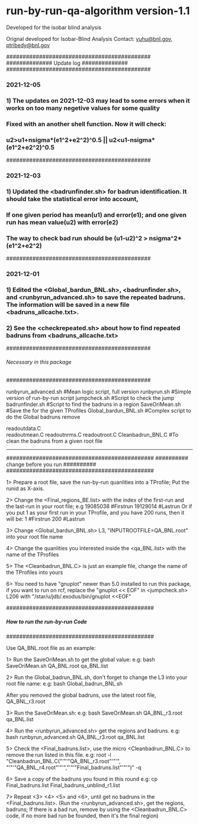 # run-by-run-qa-algorithm version-1.1
Developed for the isobar blind analysis

Orignal developed for Isobar-Blind Analysis
Contact: <yuhu@bnl.gov>, <ptribedy@bnl.gov>

############################################
##############   Update log   ##############
############################################
### 2021-12-05
### 1) The updates on 2021-12-03 may lead to some errors when it works on too many negetive values for some quality
###    Fixed with an another shell function. Now it will check:
###    u2>u1+nsigma*(e1^2+e2^2)^0.5 || u2<u1-nsigma*(e1^2+e2^2)^0.5 
############################################
### 2021-12-03
### 1) Updated the <badrunfinder.sh> for badrun identification. It should take the statistical error into account,
###    If one given period has mean(u1) and error(e1); and one given run has mean value(u2) with error(e2)
###    The way to check bad run should be (u1-u2)^2 > nsigma^2*(e1^2+e2^2)
############################################
### 2021-12-01
### 1) Edited the <Global_bardun_BNL.sh>, <badrunfinder.sh>, and <runbyrun_advanced.sh> to save the repeated badruns. The information will be saved in a new file <badruns_allcache.txt>.  
### 2) See the <checkrepeated.sh> about how to find repeated badruns from <badruns_allcache.txt> 


############################################
######   Necessary in this package   #######
############################################

runbyrun_advanced.sh	#Mean logic script, full version
runbyrun.sh		#Simple version of run-by-run script
jumpcheck.sh		#Script to check the jump
badrunfinder.sh		#Script to find the badruns in a region
SaveOriMean.sh		#Save the <mean> for the given TProfiles 
Global_bardun_BNL.sh	#Complex script to do the Global badruns remove

readoutdata.C		
readoutmean.C
readoutnrms.C
readoutroot.C
Cleanbadrun_BNL.C	#To clean the badruns from a given root file

------------------------------------------------------------------------------------
#############################################
##########  change before you run  ##########
#############################################

1> Prepare a root file, save the run-by-run quanlities into a TProfile;
   Put the runid as X-axis.

2> Change the <Final_regions_BE.list> with the index of the first-run and the last-run
   in your root file; 
      e.g  19085038 #Firstrun
   	   19129014 #Lastrun
   Or if you put 1 as your first run in your TProfile, and you have 200 runs, then it will be:
   	   1 #Firstrun
	   200 #Lastrun
	   
3> Change <Global_bardun_BNL.sh> L3, "INPUTROOTFILE=QA_BNL.root" into your root file name

4> Change the quanlities you interested inside the <qa_BNL.list> with the name of the TProfiles 

5> The <Cleanbadrun_BNL.C> is just an example file, change the name of the TProfiles into yours

6> You need to have "gnuplot" newer than 5.0 installed to run this package,
   if you want to run on rcf, replace the "gnuplot << EOF" in <jumpcheck.sh> L206
   with "/star/u/jdb/.exodus/bin/gnuplot <<EOF" 


#############################################
#####  How to run the run-by-run Code  ######
#############################################

Use QA_BNL.root file as an example:

1> Run the SaveOriMean.sh to get the global value:
   e.g: bash SaveOriMean.sh QA_BNL.root qa_BNL.list


2> Run the Global_badrun_BNL.sh, don't forget to change the L3 into your root file name:
   e.g: bash Global_badrun_BNL.sh


After you removed the global badruns, use the latest root file, QA_BNL_r3.root 


3> Run the SaveOriMean.sh:
   e.g: bash SaveOriMean.sh QA_BNL_r3.root qa_BNL.list


4> Run the <runbyrun_advanced.sh> get the regions and badruns.
   e.g: bash runbyrun_advanced.sh  QA_BNL_r3.root qa_BNL.list


5> Check the <Final_badruns.list>, use the micro <Cleanbadrun_BNL.C> to remove the run listed in this file.
   e.g: root -l "Cleanbadrun_BNL.C("'"'"QA_BNL_r3.root"'"'", "'"'"QA_BNL_r4.root"'"'","'"'"Final_badruns.list"'"'")" -q



6> Save a copy of the badruns you found in this round
   e.g: cp Final_badruns.list Final_badruns_unblind_r1.list


7> Repeat <3> <4> <5> and <6>, until get no badruns in the <Final_badruns.list>.
   (Run the <runbyrun_advanced.sh>, get the regions, badruns; If there is a bad run, remove by using the <Cleanbadrun_BNL.C> code, if no more bad run be founded, then it's the final region)


